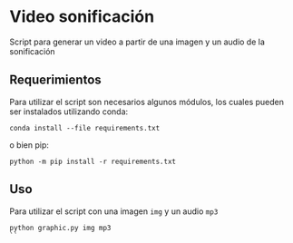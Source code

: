 # Video sonificación
Script para generar un video a partir de una imagen y un audio de la sonificación

## Requerimientos
Para utilizar el script son necesarios algunos módulos, los cuales pueden ser instalados utilizando conda:
```Shell
conda install --file requirements.txt
```

o bien pip:
```Shell
python -m pip install -r requirements.txt
```


## Uso

Para utilizar el script con una imagen `img` y un audio `mp3`
```Shell
python graphic.py img mp3
``
